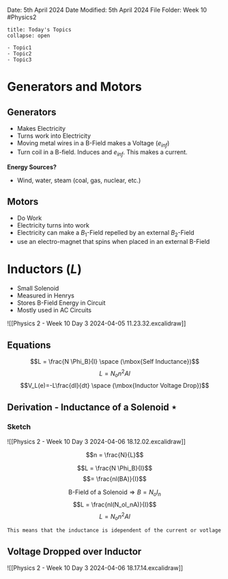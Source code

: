 Date: 5th April 2024
Date Modified: 5th April 2024
File Folder: Week 10
#Physics2

```ad-abstract
title: Today's Topics
collapse: open

- Topic1
- Topic2
- Topic3

```
# Generators and Motors

## Generators

- Makes Electricity
- Turns work into Electricity
- Moving metal wires in a B-Field makes a Voltage ($e_{inf}$)
- Turn coil in a B-field. Induces and $e_{inf}$. This makes a current.

**Energy Sources?**
- Wind, water, steam (coal, gas, nuclear, etc.)

## Motors

- Do Work
- Electricity turns into work
- Electricity can make a $B_1$-Field repelled by an external $B_2$-Field
- use an electro-magnet that spins when placed in an external B-Field

# Inductors ($L$)

- Small Solenoid
- Measured in Henrys
- Stores B-Field Energy in Circuit
- Mostly used in AC Circuits

![[Physics 2 - Week 10 Day 3 2024-04-05 11.23.32.excalidraw]]

## Equations

$$L = \frac{N \Phi_B}{I} \space (\mbox{Self Inductance})$$
$$L = N_o n^2 Al$$
$$V_L(e)=-L\frac{dI}{dt} \space (\mbox{Inductor Voltage Drop})$$

## Derivation - Inductance of a Solenoid $\star$

### Sketch

![[Physics 2 - Week 10 Day 3 2024-04-06 18.12.02.excalidraw]]

$$n = \frac{N}{L}$$

$$L = \frac{N \Phi_B}{I}$$
$$= \frac{nl(BA)}{I}$$

$$\mbox{B-Field of a Solenoid} \Rightarrow B = N_oI_n$$
$$L = \frac{nl(N_oI_nA)}{I}$$
$$L = N_on^2Al$$
```ad-important
This means that the inductance is idependent of the current or votlage
```

## Voltage Dropped over Inductor

![[Physics 2 - Week 10 Day 3 2024-04-06 18.17.14.excalidraw]]